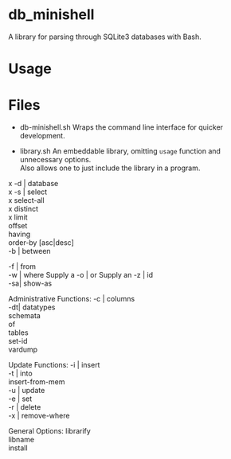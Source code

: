 # db_minishell

A library for parsing through SQLite3 databases with Bash.

# Usage

# Files

- db-minishell.sh
	Wraps the command line interface for quicker development.

- library.sh
	An embeddable library, omitting `usage` function and unnecessary options.  
	Also allows one to just include the library in a program.


x -d | database <arg>       
x -s | select <arg>         
x     select-all           
x     distinct <arg>       
x     limit <arg>          
     offset <arg>         
     having <arg>         
     order-by [asc|desc]  
-b | between <arg>       
                        
-f | from <arg>           
-w | where <arg>           Supply a
-o | or <arg>              Supply an
-z | id <arg>             
-sa| show-as <arg>        


Administrative Functions:
-c | columns              
-dt| datatypes            
     schemata             
     of <arg>             
     tables               
     set-id <colname>     
     vardump              


Update Functions:
-i | insert <arg>         
-t | into <arg>           
     insert-from-mem      
-u | update <arg>         
-e | set <arg>            
-r | delete               
-x | remove-where <arg>   


General Options:
     librarify            
     libname <name>       
     install <dir>        
